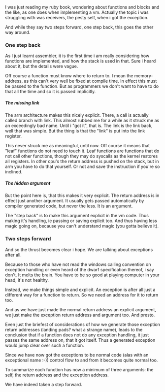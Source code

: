 I was just reading my ruby book, wondering about functions and blocks and the like, as one does when implementing
a vm. Actually the topic i was struggling with was receivers, the pesty self, when i got the exception.

And while they say two steps forward, one step back, this goes the other way around.

### One step back

As I just learnt assembler, it is the first time i am really considering how functions are implemented, and how the stack is
used in that. Sure i heard about it, but the details were vague.

Off course a function must know where to return to. I mean the memory-address, as this can't very
well be fixed at compile time. In effect this must be passed to the function. But as programmers we
don't want to have to do that all the time and so it is passed implicitly.

##### The missing link

The arm architecture makes this nicely explicit. There, a call is actually called branch with link.
This almost rubbed me for a while as it struck me as an exceedingly bad name. Until i "got it",
that is. The link is the link back, well that was simple. But the thing is that the "link" is
put into the link register.

This never struck me as meaningful, until now. Off course it means that "leaf" functions do not
need to touch it. Leaf functions are functions that do not call other functions, though they may
do syscalls as the kernel restores all registers. In other cpu's the return address is pushed on
the stack, but in arm you have to do that yourself. Or not and save the instruction if you're so inclined.

##### The hidden argument

But the point here is, that this makes it very explicit. The return address is in effect just
another argument. It usually  gets passed automatically by compiler generated code, but never
the less. It is an argument.

The "step back" is to make this argument explicit in the vm code. Thus making it's handling,
ie passing or saving explicit too. And thus having less magic going on, because you can't
understand magic (you gotta believe it).

### Two steps forward

And so the thrust becomes clear i hope. We are talking about exceptions after all.

Because to those who have not read the windows calling convention on exception handling or even
heard of the dwarf specification thereof, i say don't. It melts the brain.
You have to be so good at playing computer in your head, it's not healthy.

Instead, we make things simple and explicit. An exception is after all just a different way for
a function to return. So we need an address for it to return too.

And as we have just made the normal return address an explicit argument, we just make the
exception return address and argument too. And presto.

Even just the briefest of considerations of how we generate those exception return addresses
(landing pads? what a strange name), leads to the conclusion that if a function does not do
any exception handling, it just passes the same address on, that it got itself. Thus a
generated exception would jump clear over such a function.

Since we have now got the exceptions to be normal code (alas with an exceptional name :-)) control
flow to and from it becomes quite normal too.

To summarize each function has now a minimum of three arguments: the self, the return address and
the exception address.

We have indeed taken a step forward.
